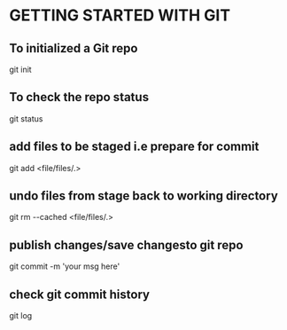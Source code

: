 # GETTING STARTED WITH GIT

## To initialized a Git repo
git init

## To check the repo status
git status

## add files to be staged i.e prepare for commit
git add <file/files/.>

## undo files from stage back to working directory
git rm --cached <file/files/.>

## publish changes/save changesto git repo
git commit -m 'your msg here'

## check git commit history
git log
